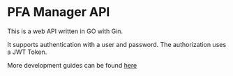 # PFA Manager API

This is a web API written in GO with Gin.

It supports authentication with a user and password. The authorization uses a JWT Token.

More development guides can be found [here](https://github.com/gin-gonic/gin/blob/master/docs/doc.md)
